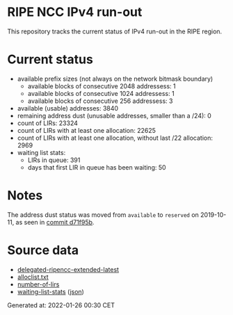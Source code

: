 # RIPE NCC IPv4 run-out
This repository tracks the current status of IPv4 run-out in the RIPE region.

# Current status
- available prefix sizes (not always on the network bitmask boundary)
  - available blocks of consecutive 2048 addressess: 1
  - available blocks of consecutive 1024 addressess: 1
  - available blocks of consecutive 256 addressess: 3
- available (usable) addresses: 3840
- remaining address dust (unusable addresses, smaller than a /24): 0
- count of LIRs: 23324
- count of LIRs with at least one allocation: 22625
- count of LIRs with at least one allocation, without last /22 allocation: 2969
- waiting list stats:
  - LIRs in queue: 391
  - days that first LIR in queue has been waiting: 50

# Notes
The address dust status was moved from `available` to `reserved` on 2019-10-11, as seen in [commit d71f95b](https://github.com/zajdee/ripe-ncc-ipv4-runout/commit/d71f95b1f7c9f639556e395e4ad0f41e54834954).

# Source data
- [delegated-ripencc-extended-latest](https://ftp.ripe.net/pub/stats/ripencc/delegated-ripencc-extended-latest)
- [alloclist.txt](https://ftp.ripe.net/pub/stats/ripencc/membership/alloclist.txt)
- [number-of-lirs](https://labs.ripe.net/statistics/number-of-lirs)
- [waiting-list-stats](https://www.ripe.net/manage-ips-and-asns/ipv4/ipv4-waiting-list) ([json](https://www-static.ripe.net/dynamic/ipv4-waiting-list/stats.json))

Generated at: 2022-01-26 00:30 CET
